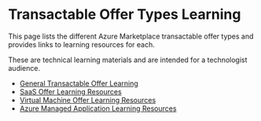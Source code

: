 # Transactable Offer Types Learning

This page lists the different Azure Marketplace transactable offer types and provides links to learning resources for each.

These are technical learning materials and are intended for a technologist audience.

- [General Transactable Offer Learning](./learning-general.md)
- [SaaS Offer Learning Resources](./learning-saas.md)
- [Virtual Machine Offer Learning Resources](./learning-vm.md)
- [Azure Managed Application Learning Resources](./learning-ama.md)